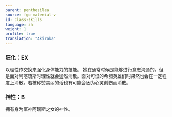 ```yaml
---
parent: penthesilea
source: fgo-material-v
id: class-skills
language: zh
weight: 1
profile: true
translation: "Akiraka"
---
```


### 狂化：EX

以理性作交换来强化身体能力的技能。
她在通常时候是能够进行意志沟通的。但是面对阿喀琉斯时理性就会猛然消散。面对可恨的希腊英雄们时果然也会在一定程度上消散。若被称赞美丽的话也有可能会因为心灵创伤而消散。

### 神性：B

拥有身为军神阿瑞斯之女的神性。
